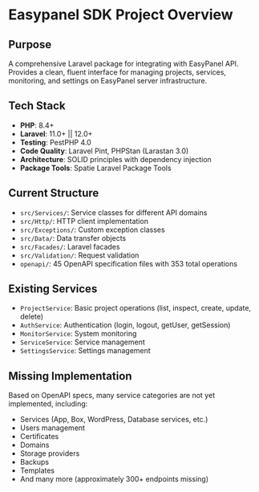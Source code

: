# Easypanel SDK Project Overview

## Purpose

A comprehensive Laravel package for integrating with EasyPanel API. Provides a clean, fluent interface for managing
projects, services, monitoring, and settings on EasyPanel server infrastructure.

## Tech Stack

- **PHP**: 8.4+
- **Laravel**: 11.0+ || 12.0+
- **Testing**: PestPHP 4.0
- **Code Quality**: Laravel Pint, PHPStan (Larastan 3.0)
- **Architecture**: SOLID principles with dependency injection
- **Package Tools**: Spatie Laravel Package Tools

## Current Structure

- `src/Services/`: Service classes for different API domains
- `src/Http/`: HTTP client implementation
- `src/Exceptions/`: Custom exception classes
- `src/Data/`: Data transfer objects
- `src/Facades/`: Laravel facades
- `src/Validation/`: Request validation
- `openapi/`: 45 OpenAPI specification files with 353 total operations

## Existing Services

- `ProjectService`: Basic project operations (list, inspect, create, update, delete)
- `AuthService`: Authentication (login, logout, getUser, getSession)
- `MonitorService`: System monitoring
- `ServiceService`: Service management
- `SettingsService`: Settings management

## Missing Implementation

Based on OpenAPI specs, many service categories are not yet implemented, including:

- Services (App, Box, WordPress, Database services, etc.)
- Users management
- Certificates
- Domains
- Storage providers
- Backups
- Templates
- And many more (approximately 300+ endpoints missing)
